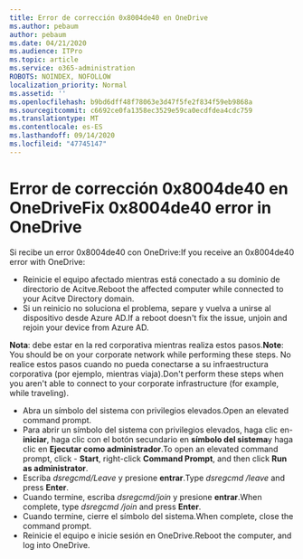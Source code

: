 ```yaml
---
title: Error de corrección 0x8004de40 en OneDrive
ms.author: pebaum
author: pebaum
ms.date: 04/21/2020
ms.audience: ITPro
ms.topic: article
ms.service: o365-administration
ROBOTS: NOINDEX, NOFOLLOW
localization_priority: Normal
ms.assetid: ''
ms.openlocfilehash: b9bd6dff48f78063e3d47f5fe2f834f59eb9868a
ms.sourcegitcommit: c6692ce0fa1358ec3529e59ca0ecdfdea4cdc759
ms.translationtype: MT
ms.contentlocale: es-ES
ms.lasthandoff: 09/14/2020
ms.locfileid: "47745147"
---
```

# <a name="fix-0x8004de40-error-in-onedrive"></a><span data-ttu-id="f0a60-102">Error de corrección 0x8004de40 en OneDrive</span><span class="sxs-lookup"><span data-stu-id="f0a60-102">Fix 0x8004de40 error in OneDrive</span></span>

<span data-ttu-id="f0a60-103">Si recibe un error 0x8004de40 con OneDrive:</span><span class="sxs-lookup"><span data-stu-id="f0a60-103">If you receive an 0x8004de40 error with OneDrive:</span></span>

- <span data-ttu-id="f0a60-104">Reinicie el equipo afectado mientras está conectado a su dominio de directorio de Acitve.</span><span class="sxs-lookup"><span data-stu-id="f0a60-104">Reboot the affected computer while connected to your Acitve Directory domain.</span></span>
- <span data-ttu-id="f0a60-105">Si un reinicio no soluciona el problema, separe y vuelva a unirse al dispositivo desde Azure AD.</span><span class="sxs-lookup"><span data-stu-id="f0a60-105">If a reboot doesn't fix the issue, unjoin and rejoin your device from Azure AD.</span></span> 

<span data-ttu-id="f0a60-106">**Nota**: debe estar en la red corporativa mientras realiza estos pasos.</span><span class="sxs-lookup"><span data-stu-id="f0a60-106">**Note**: You should be on your corporate network while performing these steps.</span></span> <span data-ttu-id="f0a60-107">No realice estos pasos cuando no pueda conectarse a su infraestructura corporativa (por ejemplo, mientras viaja).</span><span class="sxs-lookup"><span data-stu-id="f0a60-107">Don't perform these steps when you aren't able to connect to your corporate infrastructure (for example, while traveling).</span></span> 

- <span data-ttu-id="f0a60-108">Abra un símbolo del sistema con privilegios elevados.</span><span class="sxs-lookup"><span data-stu-id="f0a60-108">Open an elevated command prompt.</span></span> 
- <span data-ttu-id="f0a60-109">Para abrir un símbolo del sistema con privilegios elevados, haga clic en- **iniciar**, haga clic con el botón secundario en **símbolo del sistema**y haga clic en **Ejecutar como administrador**.</span><span class="sxs-lookup"><span data-stu-id="f0a60-109">To open an elevated command prompt, click - **Start**, right-click **Command Prompt**, and then click **Run as administrator**.</span></span>
- <span data-ttu-id="f0a60-110">Escriba *dsregcmd/Leave* y presione **entrar**.</span><span class="sxs-lookup"><span data-stu-id="f0a60-110">Type *dsregcmd /leave* and press **Enter**.</span></span>
- <span data-ttu-id="f0a60-111">Cuando termine, escriba *dsregcmd/join* y presione **entrar**.</span><span class="sxs-lookup"><span data-stu-id="f0a60-111">When complete, type *dsregcmd /join* and press **Enter**.</span></span>
- <span data-ttu-id="f0a60-112">Cuando termine, cierre el símbolo del sistema.</span><span class="sxs-lookup"><span data-stu-id="f0a60-112">When complete, close the command prompt.</span></span>
- <span data-ttu-id="f0a60-113">Reinicie el equipo e inicie sesión en OneDrive.</span><span class="sxs-lookup"><span data-stu-id="f0a60-113">Reboot the computer, and log into OneDrive.</span></span>